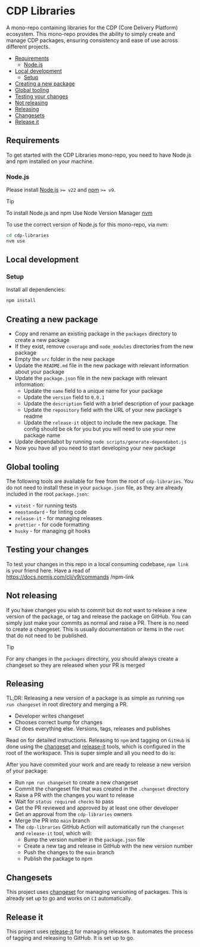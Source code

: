 # CDP Libraries

A mono-repo containing libraries for the CDP (Core Delivery Platform) ecosystem. This mono-repo provides the ability
to simply create and manage CDP packages, ensuring consistency and ease of use across different projects.

- [Requirements](#requirements)
  - [Node.js](#nodejs)
- [Local development](#local-development)
  - [Setup](#setup)
- [Creating a new package](#creating-a-new-package)
- [Global tooling](#global-tooling)
- [Testing your changes](#testing-your-changes)
- [Not releasing](#not-releasing)
- [Releasing](#releasing)
- [Changesets](#changesets)
- [Release it](#release-it)

## Requirements

To get started with the CDP Libraries mono-repo, you need to have Node.js and npm installed on your machine.

### Node.js

Please install [Node.js](http://nodejs.org/) `>= v22` and [npm](https://nodejs.org/) `>= v9`.

> [!TIP]
> To install Node.js and npm Use Node Version Manager [nvm](https://github.com/creationix/nvm)

To use the correct version of Node.js for this mono-repo, via nvm:

```bash
cd cdp-libraries
nvm use
```

## Local development

### Setup

Install all dependencies:

```bash
npm install
```

## Creating a new package

- Copy and rename an existing package in the `packages` directory to create a new package
- If they exist, remove `coverage` and `node_modules` directories from the new package
- Empty the `src` folder in the new package
- Update the `README.md` file in the new package with relevant information about your package
- Update the `package.json` file in the new package with relevant information:
  - Update the `name` field to a unique name for your package
  - Update the `version` field to `0.0.1`
  - Update the `description` field with a brief description of your package
  - Update the `repository` field with the URL of your new package's readme
  - Update the `release-it` object to include the new package. The config should be ok for you but you will need to use
    your new package name
- Update dependabot by running `node scripts/generate-dependabot.js`
- Now you have all you need to start developing your new package

## Global tooling

The following tools are available for free from the root of `cdp-libraries`. You do not need to install these in
your `package.json` file, as they are already included in the root `package.json`:

- `vitest` - for running tests
- `neostandard` - for linting code
- `release-it` - for managing releases
- `prettier` - for code formatting
- `husky` - for managing git hooks

## Testing your changes

To test your changes in this repo in a local consuming codebase, `npm link` is your friend here. Have a read
of https://docs.npmjs.com/cli/v9/commands /npm-link

## Not releasing

If you have changes you wish to commit but do not want to release a new version of the package, or tag and release the
package on GitHub. You can simply just make your commits as normal and raise a PR. There is no need to create a
changeset. This is usually documentation or items in the `root` that do not need to be published.

> [!TIP]
> For any changes in the `packages` directory, you should always create a changeset so they are released when your PR is
> merged

## Releasing

TL;DR: Releasing a new version of a package is as simple as running `npm run changeset` in root directory and merging a PR.

- Developer writes changeset
- Chooses correct bump for changes
- CI does everything else. Versions, tags, releases and publishes

Read on for detailed instructions. Releasing to `npm` and tagging on `GitHub` is done using
the [changeset](https://github.com/changesets/changesets) and [release-it](https://github.com/release-it/release-it)
tools, which is configured in the root of the workspace. This is super simple and all you need to do is:

After you have commited your work and are ready to release a new version of your package:

- Run `npm run changeset` to create a new changeset
- Commit the changeset file that was created in the `.changeset` directory
- Raise a PR with the changes you want to release
- Wait for `status required checks` to pass
- Get the PR reviewed and approved by at least one other developer
- Get an approval from the `cdp-libraries` owners
- Merge the PR into `main` branch
- The `cdp-libraries` GitHub Action will automatically run the `changeset` and `release-it` tool, which will:
  - Bump the version number in the `package.json` file
  - Create a new tag and release in GitHub with the new version number
  - Push the changes to the `main` branch
  - Publish the package to npm

## Changesets

This project uses [changeset](https://github.com/changesets/changesets) for managing versioning of packages. This is
already set up to go and works on `CI` automatically.

## Release it

This project uses [release-it](https://github.com/release-it) for managing releases. It automates the process of
tagging and releasing to GitHub. It is set up to go.
